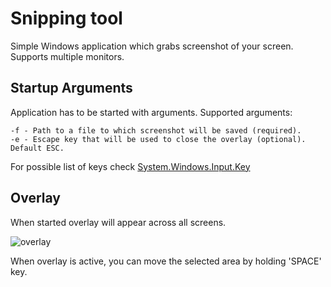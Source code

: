 # Snipping tool
Simple Windows application which grabs screenshot of your screen. Supports multiple monitors.

## Startup Arguments
Application has to be started with arguments. 
Supported arguments:

```
-f - Path to a file to which screenshot will be saved (required).
-e - Escape key that will be used to close the overlay (optional). Default ESC. 
```

For possible list of keys check [System.Windows.Input.Key](https://docs.microsoft.com/en-us/dotnet/api/system.windows.input.key?view=netcore-3.1)

## Overlay
When started overlay will appear across all screens.

![overlay](overlay.gif)

When overlay is active, you can move the selected area by holding 'SPACE' key.